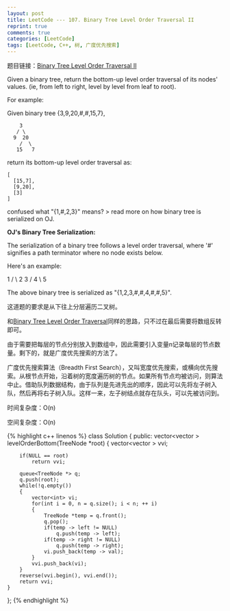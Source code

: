 ```yaml
---
layout: post
title: LeetCode --- 107. Binary Tree Level Order Traversal II
reprint: true
comments: true
categories: [LeetCode]
tags: [LeetCode, C++, 树, 广度优先搜索]
---
```



题目链接：[Binary Tree Level Order Traversal II](https://oj.leetcode.com/problems/binary-tree-level-order-traversal-ii/ ) 

Given a binary tree, return the bottom-up level order traversal of its nodes' values. (ie, from left to right, level by level from leaf to root). 

For example: 

Given binary tree {3,9,20,#,#,15,7}, 

        3 
       / \ 
      9  20 
        /  \ 
       15   7 

return its bottom-up level order traversal as: 

    [ 
      [15,7], 
      [9,20], 
      [3] 
    ] 

confused what "{1,#,2,3}" means? > read more on how binary tree is serialized on OJ. 


**OJ's Binary Tree Serialization:**

The serialization of a binary tree follows a level order traversal, where '#' signifies a path terminator where no node exists below. 

Here's an example: 

   1 
  / \ 
 2   3 
    / 
   4 
    \ 
     5 

The above binary tree is serialized as "{1,2,3,#,#,4,#,#,5}". 

这道题的要求是从下往上分层遍历二叉树。

和[Binary Tree Level Order Traversal](http://www.makuiyu.cn/2015/03/LeetCode_102.%20Binary%20Tree%20Level%20Order%20Traversal/ )同样的思路，只不过在最后需要将数组反转即可。

由于需要把每层的节点分别放入到数组中，因此需要引入变量n记录每层的节点数量。剩下的，就是广度优先搜索的方法了。

广度优先搜索算法（Breadth First Search），又叫宽度优先搜索，或横向优先搜索。从根节点开始，沿着树的宽度遍历树的节点。如果所有节点均被访问，则算法中止。借助队列数据结构，由于队列是先进先出的顺序，因此可以先将左子树入队，然后再将右子树入队。这样一来，左子树结点就存在队头，可以先被访问到。

时间复杂度：O(n)

空间复杂度：O(n)

{% highlight c++ linenos %}
class Solution
{
public:
    vector<vector<int> > levelOrderBottom(TreeNode *root)
    {
        vector<vector<int> > vvi;
        
        if(NULL == root)
            return vvi;
        
        queue<TreeNode *> q;
        q.push(root);
        while(!q.empty())
        {
            vector<int> vi;
            for(int i = 0, n = q.size(); i < n; ++ i)
            {
                TreeNode *temp = q.front();
                q.pop();
                if(temp -> left != NULL)
                    q.push(temp -> left);
                if(temp -> right != NULL)
                    q.push(temp -> right);
                vi.push_back(temp -> val);
            }
            vvi.push_back(vi);
        }
        reverse(vvi.begin(), vvi.end());
        return vvi;
    }
};
{% endhighlight %}
